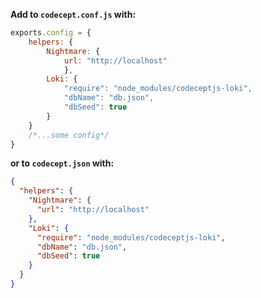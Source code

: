 **Add to `codecept.conf.js` with:**

```javascript
exports.config = {
    helpers: {
        Nightmare: {
            url: "http://localhost"
            },
        Loki: {
            "require": "node_modules/codeceptjs-loki",
            "dbName": "db.json",
            "dbSeed": true
        }
    }
    /*...some config*/
}
```

**or to `codecept.json` with:**

```json
{
  "helpers": {
    "Nightmare": {
      "url": "http://localhost"
    },
    "Loki": {
      "require": "node_modules/codeceptjs-loki",
      "dbName": "db.json",
      "dbSeed": true
    }
  }
}
```